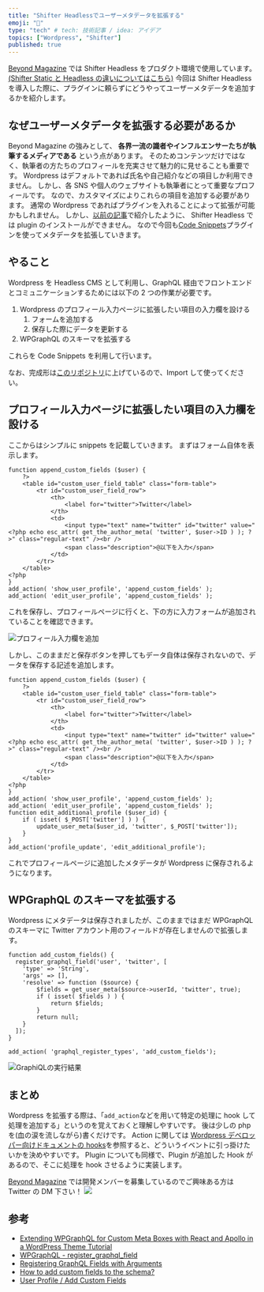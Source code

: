 ```yaml
---
title: "Shifter Headlessでユーザーメタデータを拡張する"
emoji: "📑"
type: "tech" # tech: 技術記事 / idea: アイデア
topics: ["Wordpress", "Shifter"]
published: true
---
```


[Beyond Magazine](https://beyondmag.jp?utm_source=zenn) では Shifter Headless をプロダクト環境で使用しています。  
[(Shifter Static と Headless の違いについてはこちら)](https://www.getshifter.io/ja/explaining-the-difference-between-shifter-static-and-shifter-headless-ja/)
今回は Shifter Headless を導入した際に、プラグインに頼らずにどうやってユーザーメタデータを追加するかを紹介します。

## なぜユーザーメタデータを拡張する必要があるか

Beyond Magazine の強みとして、
**各界一流の識者やインフルエンサーたちが執筆するメディアである**
という点があります。
そのためコンテンツだけではなく、執筆者の方たちのプロフィールを充実させて魅力的に見せることも重要です。
Wordpress はデフォルトであれば氏名や自己紹介などの項目しか利用できません。
しかし、各 SNS や個人のウェブサイトも執筆者にとって重要なプロフィールです。
なので、カスタマイズによりこれらの項目を追加する必要があります。
通常の Wordpress であればプラグインを入れることによって拡張が可能かもしれません。
しかし、[以前の記事](https://zenn.dev/takasing/articles/first-custom-block)で紹介したように、 Shifter Headless では plugin のインストールができません。
なので今回も[Code Snippets](https://ja.wordpress.org/plugins/code-snippets/)プラグインを使ってメタデータを拡張していきます。

## やること

Wordpress を Headless CMS として利用し、GraphQL 経由でフロントエンドとコミュニケーションするためには以下の 2 つの作業が必要です。

1. Wordpress のプロフィール入力ページに拡張したい項目の入力欄を設ける
   1. フォームを追加する
   1. 保存した際にデータを更新する
1. WPGraphQL のスキーマを拡張する

これらを Code Snippets を利用して行います。

なお、完成形は[このリポジトリ](https://github.com/takasing/wordpress-extend-graphql-schema)に上げているので、Import して使ってください。

## プロフィール入力ページに拡張したい項目の入力欄を設ける

ここからはシンプルに snippets を記載していきます。
まずはフォーム自体を表示します。

```php:expand_profile_v1
function append_custom_fields ($user) {
	?>
	<table id="custom_user_field_table" class="form-table">
        <tr id="custom_user_field_row">
            <th>
                <label for="twitter">Twitter</label>
            </th>
            <td>
                <input type="text" name="twitter" id="twitter" value="<?php echo esc_attr( get_the_author_meta( 'twitter', $user->ID ) ); ?>" class="regular-text" /><br />
                <span class="description">@以下を入力</span>
            </td>
        </tr>
    </table>
<?php
}
add_action( 'show_user_profile', 'append_custom_fields' );
add_action( 'edit_user_profile', 'append_custom_fields' );
```

これを保存し、プロフィールページに行くと、下の方に入力フォームが追加されていることを確認できます。

![プロフィール入力欄を追加](https://storage.googleapis.com/zenn-user-upload/a49bd714605ac42939b6d51f.png)

しかし、このままだと保存ボタンを押してもデータ自体は保存されないので、データを保存する記述を追加します。

```php:expand_profile_v2
function append_custom_fields ($user) {
	?>
	<table id="custom_user_field_table" class="form-table">
        <tr id="custom_user_field_row">
            <th>
                <label for="twitter">Twitter</label>
            </th>
            <td>
                <input type="text" name="twitter" id="twitter" value="<?php echo esc_attr( get_the_author_meta( 'twitter', $user->ID ) ); ?>" class="regular-text" /><br />
                <span class="description">@以下を入力</span>
            </td>
        </tr>
    </table>
<?php
}
add_action( 'show_user_profile', 'append_custom_fields' );
add_action( 'edit_user_profile', 'append_custom_fields' );
function edit_additional_profile ($user_id) {
	if ( isset( $_POST['twitter'] ) ) {
        update_user_meta($user_id, 'twitter', $_POST['twitter']);
    }
}
add_action('profile_update', 'edit_additional_profile');
```

これでプロフィールページに追加したメタデータが Wordpress に保存されるようになります。

## WPGraphQL のスキーマを拡張する

Wordpress にメタデータは保存されましたが、このままではまだ WPGraphQL のスキーマに Twitter アカウント用のフィールドが存在しませんので拡張します。

```php:expand_gq
function add_custom_fields() {
  register_graphql_field('user', 'twitter', [
    'type' => 'String',
    'args' => [],
    'resolve' => function ($source) {
		$fields = get_user_meta($source->userId, 'twitter', true);
		if ( isset( $fields ) ) {
      		return $fields;
   		}
    	return null;
	}
  ]);
}

add_action( 'graphql_register_types', 'add_custom_fields');
```

![GraphiQLの実行結果](https://storage.googleapis.com/zenn-user-upload/8ec574602db01000ecdaa624.png)

## まとめ

Wordpress を拡張する際は、「`add_action`などを用いて特定の処理に hook して処理を追加する」というのを覚えておくと理解しやすいです。
後は少しの php を(血の涙を流しながら)書くだけです。
Action に関しては [Wordpress デベロッパー向けドキュメントの hooks](https://developer.wordpress.org/reference/hooks/)を参照すると、どういうイベントに引っ掛けたいかを決めやすいです。
Plugin についても同様で、Plugin が追加した Hook があるので、そこに処理を hook させるように実装します。

[Beyond Magazine](https://beyondmag.jp?utm_source=zenn) では開発メンバーを募集しているのでご興味ある方は Twitter の DM 下さい！
![](https://storage.googleapis.com/zenn-user-upload/umo6g8r6dcoj4pz2poy8srgbq8xn)

## 参考

- [Extending WPGraphQL for Custom Meta Boxes with React and Apollo in a WordPress Theme Tutorial](https://javascriptforwp.com/extending-wpgraphql-for-custom-meta-boxes-with-react-and-apollo-in-a-wordpress-theme-tutorial/)
- [WPGraphQL - register_graphql_field](https://www.wpgraphql.com/functions/register_graphql_field/)
- [Registering GraphQL Fields with Arguments](https://www.wpgraphql.com/2020/03/11/registering-graphql-fields-with-arguments/)
- [How to add custom fields to the schema?](https://github.com/wp-graphql/wp-graphql/issues/1097)
- [User Profile / Add Custom Fields](https://wordpress.stackexchange.com/questions/39285/user-profile-add-custom-fields)
